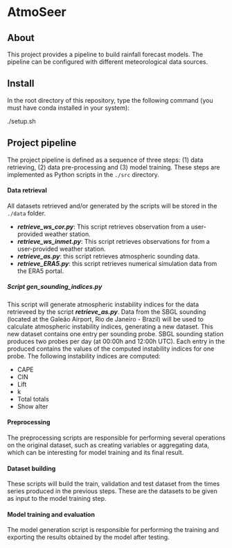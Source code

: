 # AtmoSeer

## About

This project provides a pipeline to build rainfall forecast models. The pipeline can be configured with different meteorological data sources.

## Install

In the root directory of this repository, type the following command (you must have conda installed in your system):

./setup.sh

## Project pipeline

The project pipeline is defined as a sequence of three steps: (1) data retrieving, (2) data pre-processing and (3) model training. These steps are implemented as Python scripts in the `./src` directory.

#### Data retrieval

All datasets retrieved and/or generated by the scripts will be stored in the `./data` folder.

- **_retrieve_ws_cor.py_**: This script retrieves observation from a user-provided weather station.
- **_retrieve_ws_inmet.py_**: This script retrieves observations for from a user-provided weather station.
- **_retrieve_as.py_**: this script retrieves atmospheric sounding data. 
- **_retrieve_ERA5.py_**: this script retrieves numerical simulation data from the ERA5 portal. 


##### Script **_gen_sounding_indices.py_** 

This script will generate atmospheric instability indices for the data retrieveed by the script **_retrieve_as.py_**. Data from the SBGL sounding (located at the Galeão Airport, Rio de Janeiro - Brazil) will be used to calculate atmospheric instability indices, generating a new dataset. This new dataset contains one entry per sounding probe. SBGL sounding station produces two probes per day (at 00:00h and 12:00h UTC). Each entry in the produced contains the values of the computed instability indices for one probe. The following instability indices are computed:

- CAPE
- CIN
- Lift
- k
- Total totals
- Show alter

#### Preprocessing

The preprocessing scripts are responsible for performing several operations on the original dataset, such as creating variables or aggregating data, which can be interesting for model training and its final result. 

#### Dataset building

These scripts will build the train, validation and test dataset from the times series produced in the previous steps. These are the datasets to be given as input to the model training step.

#### Model training and evaluation

The model generation script is responsible for performing the training and exporting the results obtained by the model after testing. 
